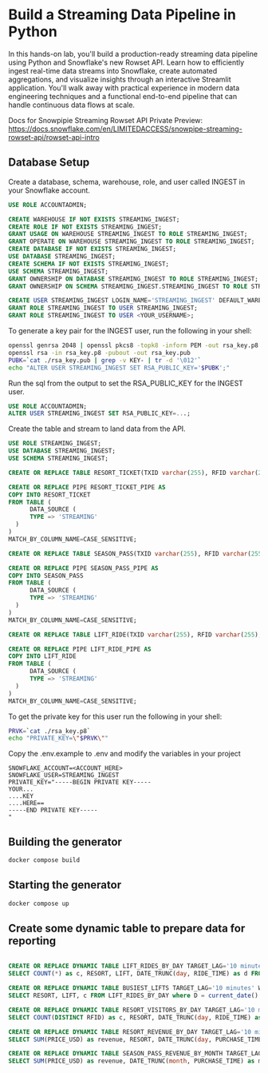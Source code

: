 # Build a Streaming Data Pipeline in Python

In this hands-on lab, you'll build a production-ready streaming data pipeline using Python and Snowflake's new Rowset API. Learn how to efficiently ingest real-time data streams into Snowflake, create automated aggregations, and visualize insights through an interactive Streamlit application. You'll walk away with practical experience in modern data engineering techniques and a functional end-to-end pipeline that can handle continuous data flows at scale.

Docs for Snowpipie Streaming Rowset API Private Preview: https://docs.snowflake.com/en/LIMITEDACCESS/snowpipe-streaming-rowset-api/rowset-api-intro

## Database Setup

Create a database, schema, warehouse, role, and user called INGEST in your Snowflake account.

```sql
USE ROLE ACCOUNTADMIN;

CREATE WAREHOUSE IF NOT EXISTS STREAMING_INGEST;
CREATE ROLE IF NOT EXISTS STREAMING_INGEST;
GRANT USAGE ON WAREHOUSE STREAMING_INGEST TO ROLE STREAMING_INGEST;
GRANT OPERATE ON WAREHOUSE STREAMING_INGEST TO ROLE STREAMING_INGEST;
CREATE DATABASE IF NOT EXISTS STREAMING_INGEST;
USE DATABASE STREAMING_INGEST;
CREATE SCHEMA IF NOT EXISTS STREAMING_INGEST;
USE SCHEMA STREAMING_INGEST;
GRANT OWNERSHIP ON DATABASE STREAMING_INGEST TO ROLE STREAMING_INGEST;
GRANT OWNERSHIP ON SCHEMA STREAMING_INGEST.STREAMING_INGEST TO ROLE STREAMING_INGEST;

CREATE USER STREAMING_INGEST LOGIN_NAME='STREAMING_INGEST' DEFAULT_WAREHOUSE='STREAMING_INGEST', DEFAULT_NAMESPACE='STREAMING_INGEST.STREAMING_INGEST', DEFAULT_ROLE='STREAMING_INGEST', TYPE=SERVICE;
GRANT ROLE STREAMING_INGEST TO USER STREAMING_INGEST;
GRANT ROLE STREAMING_INGEST TO USER <YOUR_USERNAME>;

```

To generate a key pair for the INGEST user, run the following in your shell:

```sh
openssl genrsa 2048 | openssl pkcs8 -topk8 -inform PEM -out rsa_key.p8 -nocrypt
openssl rsa -in rsa_key.p8 -pubout -out rsa_key.pub
PUBK=`cat ./rsa_key.pub | grep -v KEY- | tr -d '\012'`
echo "ALTER USER STREAMING_INGEST SET RSA_PUBLIC_KEY='$PUBK';"
```

Run the sql from the output to set the RSA_PUBLIC_KEY for the INGEST user.

```sql
USE ROLE ACCOUNTADMIN;
ALTER USER STREAMING_INGEST SET RSA_PUBLIC_KEY=...;
```

Create the table and stream to land data from the API.

```sql
USE ROLE STREAMING_INGEST;
USE DATABASE STREAMING_INGEST;
USE SCHEMA STREAMING_INGEST;

CREATE OR REPLACE TABLE RESORT_TICKET(TXID varchar(255), RFID varchar(255), RESORT varchar(255), PURCHASE_TIME datetime, PRICE_USD DECIMAL(7,2), EXPIRATION_TIME date, DAYS number, NAME varchar(255), ADDRESS variant, PHONE varchar(255), EMAIL varchar(255), EMERGENCY_CONTACT variant);

CREATE OR REPLACE PIPE RESORT_TICKET_PIPE AS
COPY INTO RESORT_TICKET
FROM TABLE (
      DATA_SOURCE (
      TYPE => 'STREAMING'
  )
)
MATCH_BY_COLUMN_NAME=CASE_SENSITIVE;

CREATE OR REPLACE TABLE SEASON_PASS(TXID varchar(255), RFID varchar(255), PURCHASE_TIME datetime, PRICE_USD DECIMAL(7,2), EXPIRATION_TIME date, NAME varchar(255), ADDRESS variant, PHONE varchar(255), EMAIL varchar(255), EMERGENCY_CONTACT variant);

CREATE OR REPLACE PIPE SEASON_PASS_PIPE AS
COPY INTO SEASON_PASS
FROM TABLE (
      DATA_SOURCE (
      TYPE => 'STREAMING'
  )
)
MATCH_BY_COLUMN_NAME=CASE_SENSITIVE;

CREATE OR REPLACE TABLE LIFT_RIDE(TXID varchar(255), RFID varchar(255), RESORT varchar(255), LIFT varchar(255), RIDE_TIME datetime);

CREATE OR REPLACE PIPE LIFT_RIDE_PIPE AS
COPY INTO LIFT_RIDE
FROM TABLE (
      DATA_SOURCE (
      TYPE => 'STREAMING'
  )
)
MATCH_BY_COLUMN_NAME=CASE_SENSITIVE;

```

To get the private key for this user run the following in your shell:

```sh
PRVK=`cat ./rsa_key.p8`
echo "PRIVATE_KEY=\"$PRVK\""
```

Copy the .env.example to .env and modify the variables in your project

```
SNOWFLAKE_ACCOUNT=<ACCOUNT_HERE>
SNOWFLAKE_USER=STREAMING_INGEST
PRIVATE_KEY="-----BEGIN PRIVATE KEY-----
YOUR...
....KEY
....HERE==
-----END PRIVATE KEY-----
"
```

## Building the generator

```sh
docker compose build
```

## Starting the generator

```sh
docker compose up
```

## Create some dynamic table to prepare data for reporting

```sql

CREATE OR REPLACE DYNAMIC TABLE LIFT_RIDES_BY_DAY TARGET_LAG='10 minutes' WAREHOUSE = STREAMING_INGEST AS
SELECT COUNT(*) as c, RESORT, LIFT, DATE_TRUNC(day, RIDE_TIME) as d FROM LIFT_RIDE GROUP BY all;

CREATE OR REPLACE DYNAMIC TABLE BUSIEST_LIFTS TARGET_LAG='10 minutes' WAREHOUSE = STREAMING_INGEST AS
SELECT RESORT, LIFT, c FROM LIFT_RIDES_BY_DAY where D = current_date() order by c desc limit 10;

CREATE OR REPLACE DYNAMIC TABLE RESORT_VISITORS_BY_DAY TARGET_LAG='10 minutes' WAREHOUSE = STREAMING_INGEST AS
SELECT COUNT(DISTINCT RFID) as c, RESORT, DATE_TRUNC(day, RIDE_TIME) as d FROM LIFT_RIDE GROUP BY all;

CREATE OR REPLACE DYNAMIC TABLE RESORT_REVENUE_BY_DAY TARGET_LAG='10 minutes' WAREHOUSE = STREAMING_INGEST AS
SELECT SUM(PRICE_USD) as revenue, RESORT, DATE_TRUNC(day, PURCHASE_TIME) as d FROM RESORT_TICKET GROUP BY all;

CREATE OR REPLACE DYNAMIC TABLE SEASON_PASS_REVENUE_BY_MONTH TARGET_LAG='10 minutes' WAREHOUSE = STREAMING_INGEST AS
SELECT SUM(PRICE_USD) as revenue, DATE_TRUNC(month, PURCHASE_TIME) as m FROM SEASON_PASS GROUP BY all;

```